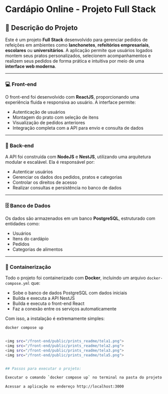 # Cardápio Online - Projeto Full Stack

## 🧾 Descrição do Projeto

Este é um projeto **Full Stack** desenvolvido para gerenciar pedidos de refeições em ambientes como **lanchonetes**, **refeitórios empresariais**, **escolares** ou **universitários**. A aplicação permite que usuários logados montem seus pratos personalizados, selecionem acompanhamentos e realizem seus pedidos de forma prática e intuitiva por meio de uma **interface web moderna**.

---

### 💻 Front-end

O front-end foi desenvolvido com **ReactJS**, proporcionando uma experiência fluida e responsiva ao usuário. A interface permite:

- Autenticação de usuários  
- Montagem do prato com seleção de itens  
- Visualização de pedidos anteriores  
- Integração completa com a API para envio e consulta de dados

---

### 🧠 Back-end

A API foi construída com **NodeJS** e **NestJS**, utilizando uma arquitetura modular e escalável. Ela é responsável por:

- Autenticar usuários  
- Gerenciar os dados dos pedidos, pratos e categorias  
- Controlar os direitos de acesso  
- Realizar consultas e persistência no banco de dados

---

### 🗄️ Banco de Dados

Os dados são armazenados em um banco **PostgreSQL**, estruturado com entidades como:

- Usuários  
- Itens do cardápio  
- Pedidos  
- Categorias de alimentos

---

### 🐳 Containerização

Todo o projeto foi containerizado com **Docker**, incluindo um arquivo `docker-compose.yml` que:

- Sobe o banco de dados PostgreSQL com dados iniciais  
- Builda e executa a API NestJS  
- Builda e executa o front-end React  
- Faz a conexão entre os serviços automaticamente

Com isso, a instalação é extremamente simples:

```bash
docker compose up


<img src="/front-end/public/prints_readme/tela1.png">
<img src="/front-end/public/prints_readme/tela2.png">
<img src="/front-end/public/prints_readme/tela3.png">
<img src="/front-end/public/prints_readme/tela5.png">


## Passos para executar o projeto:

Executar o comando `docker compose up` no terminal na pasta do projeto para o Docker instalar todo o necessário

Acessar a aplicação no endereço http://localhost:3000
